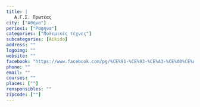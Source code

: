 ```yaml
---
title: |
   Α.Γ.Σ. Πρωτέας
city: ["Αθήνα"]
perioxi: ["Ραφήνα"]
categories: ["Πολεμικές τέχνες"]
subcategories: [Aikido]
address: ""
logoimg: ""
website: ""
facebook: "https://www.facebook.com/pg/%CE%91-%CE%93-%CE%A3-%CE%A0%CE%A1%CE%A9%CE%A4%CE%95%CE%91%CE%A3-%CE%A1%CE%91%CE%A6%CE%97%CE%9D%CE%91%CE%A3-269793783033183/posts/?ref&#x3D;page_internal"
phone: ""
email: ""
courses: ""
places: [""]
rensponsibles: ""
zipcode: [""]
---
```




